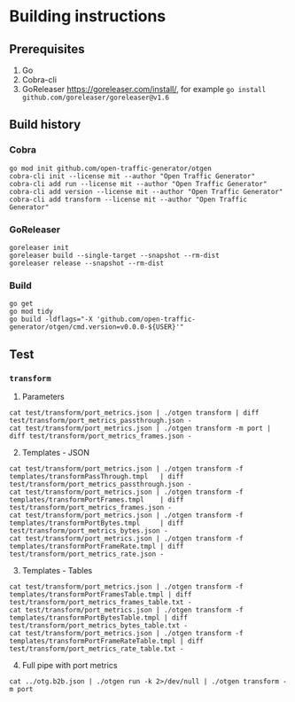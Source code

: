 # Building instructions

## Prerequisites

1. Go
2. Cobra-cli
3. GoReleaser https://goreleaser.com/install/, for example `go install github.com/goreleaser/goreleaser@v1.6`

## Build history

### Cobra

```Shell
go mod init github.com/open-traffic-generator/otgen
cobra-cli init --license mit --author "Open Traffic Generator"
cobra-cli add run --license mit --author "Open Traffic Generator"
cobra-cli add version --license mit --author "Open Traffic Generator"
cobra-cli add transform --license mit --author "Open Traffic Generator"
````

### GoReleaser

```Shell
goreleaser init
goreleaser build --single-target --snapshot --rm-dist
goreleaser release --snapshot --rm-dist
````

### Build

```Shell
go get
go mod tidy
go build -ldflags="-X 'github.com/open-traffic-generator/otgen/cmd.version=v0.0.0-${USER}'"
````


## Test

### `transform`

1. Parameters

```Shell
cat test/transform/port_metrics.json | ./otgen transform | diff test/transform/port_metrics_passthrough.json -
cat test/transform/port_metrics.json | ./otgen transform -m port | diff test/transform/port_metrics_frames.json -
````

2. Templates - JSON

```Shell
cat test/transform/port_metrics.json | ./otgen transform -f templates/transformPassThrough.tmpl   | diff test/transform/port_metrics_passthrough.json -
cat test/transform/port_metrics.json | ./otgen transform -f templates/transformPortFrames.tmpl    | diff test/transform/port_metrics_frames.json -
cat test/transform/port_metrics.json | ./otgen transform -f templates/transformPortBytes.tmpl     | diff test/transform/port_metrics_bytes.json -
cat test/transform/port_metrics.json | ./otgen transform -f templates/transformPortFrameRate.tmpl | diff test/transform/port_metrics_rate.json -
````

3. Templates - Tables

```Shell
cat test/transform/port_metrics.json | ./otgen transform -f templates/transformPortFramesTable.tmpl | diff test/transform/port_metrics_frames_table.txt -
cat test/transform/port_metrics.json | ./otgen transform -f templates/transformPortBytesTable.tmpl | diff test/transform/port_metrics_bytes_table.txt -
cat test/transform/port_metrics.json | ./otgen transform -f templates/transformPortFrameRateTable.tmpl | diff test/transform/port_metrics_rate_table.txt -
````

4. Full pipe with port metrics

```Shell
cat ../otg.b2b.json | ./otgen run -k 2>/dev/null | ./otgen transform -m port
````